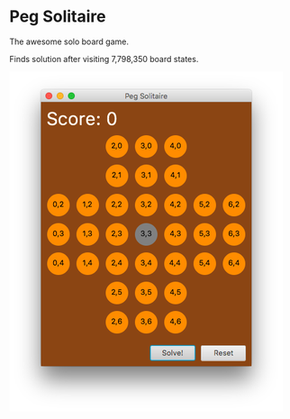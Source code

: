 Peg Solitaire
======

The awesome solo board game. 

Finds solution after visiting 7,798,350 board states.

![Breath-first example](https://github.com/fedelopez/peg-solitaire/blob/master/docs/peg-solitaire.png)